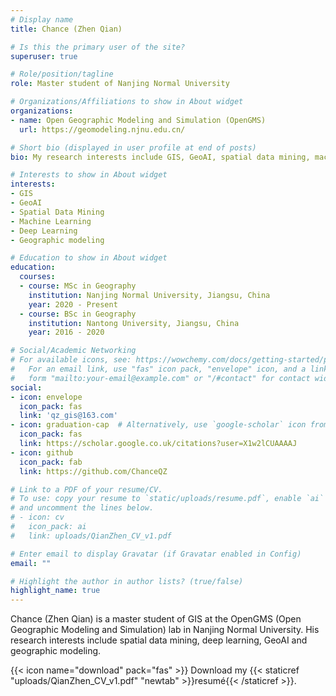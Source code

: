```yaml
---
# Display name
title: Chance (Zhen Qian)

# Is this the primary user of the site?
superuser: true

# Role/position/tagline
role: Master student of Nanjing Normal University

# Organizations/Affiliations to show in About widget
organizations:
- name: Open Geographic Modeling and Simulation (OpenGMS)
  url: https://geomodeling.njnu.edu.cn/

# Short bio (displayed in user profile at end of posts)
bio: My research interests include GIS, GeoAI, spatial data mining, machine learning, deep learning, and geographic modeling.

# Interests to show in About widget
interests:
- GIS
- GeoAI
- Spatial Data Mining
- Machine Learning
- Deep Learning
- Geographic modeling

# Education to show in About widget
education:
  courses:
  - course: MSc in Geography
    institution: Nanjing Normal University, Jiangsu, China
    year: 2020 - Present
  - course: BSc in Geography
    institution: Nantong University, Jiangsu, China
    year: 2016 - 2020

# Social/Academic Networking
# For available icons, see: https://wowchemy.com/docs/getting-started/page-builder/#icons
#   For an email link, use "fas" icon pack, "envelope" icon, and a link in the
#   form "mailto:your-email@example.com" or "/#contact" for contact widget.
social:
- icon: envelope
  icon_pack: fas
  link: 'qz_gis@163.com'
- icon: graduation-cap  # Alternatively, use `google-scholar` icon from `ai` icon pack
  icon_pack: fas
  link: https://scholar.google.co.uk/citations?user=X1w2lCUAAAAJ
- icon: github
  icon_pack: fab
  link: https://github.com/ChanceQZ

# Link to a PDF of your resume/CV.
# To use: copy your resume to `static/uploads/resume.pdf`, enable `ai` icons in `params.toml`, 
# and uncomment the lines below.
# - icon: cv
#   icon_pack: ai
#   link: uploads/QianZhen_CV_v1.pdf

# Enter email to display Gravatar (if Gravatar enabled in Config)
email: ""

# Highlight the author in author lists? (true/false)
highlight_name: true
---
```


Chance (Zhen Qian) is a master student of GIS at the OpenGMS (Open Geographic Modeling and Simulation) lab in Nanjing Normal University. His research interests include spatial data mining, deep learning, GeoAI and geographic modeling.

{{< icon name="download" pack="fas" >}} Download my {{< staticref "uploads/QianZhen_CV_v1.pdf" "newtab" >}}resumé{{< /staticref >}}.
